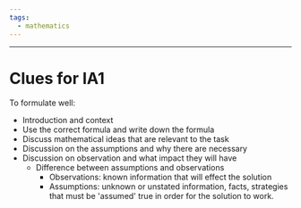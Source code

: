 ```yaml
---
tags:
  - mathematics
---
```

___
# Clues for IA1
To formulate well: 
- Introduction and context
- Use the correct formula and write down the formula
- Discuss mathematical ideas that are relevant to the task
- Discussion on the assumptions and why there are necessary
- Discussion on observation and what impact they will have
	- Difference between assumptions and observations
		- Observations: known information that will effect the solution
		- Assumptions: unknown or unstated information, facts, strategies that must be 'assumed' true in order for the solution to work.